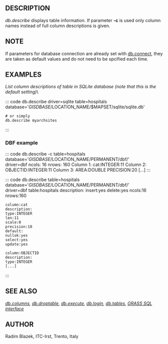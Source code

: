 ## DESCRIPTION

*db.describe* displays table information. If parameter **-c** is used
only column names instead of full column descriptions is given.

## NOTE

If parameters for database connection are already set with
[db.connect](db.connect.html), they are taken as default values and do
not need to be spcified each time.

## EXAMPLES

*List column descriptions of table in SQLite database (note that this is
the default setting)*\

::: code
    db.describe driver=sqlite table=hospitals \
       database='$GISDBASE/$LOCATION_NAME/$MAPSET/sqlite/sqlite.db'

    # or simply
    db.describe myarchsites
:::

### DBF example

::: code
    db.describe -c table=hospitals database='$GISDBASE/$LOCATION_NAME/PERMANENT/dbf/' \
                driver=dbf
    ncols: 16
    nrows: 160
    Column 1: cat:INTEGER:11
    Column 2: OBJECTID:INTEGER:11
    Column 3: AREA:DOUBLE PRECISION:20
    [...]
:::

::: code
    db.describe table=hospitals database='$GISDBASE/$LOCATION_NAME/PERMANENT/dbf/' \
                driver=dbf
    table:hospitals
    description:
    insert:yes
    delete:yes
    ncols:16
    nrows:160

    column:cat
    description:
    type:INTEGER
    len:11
    scale:0
    precision:10
    default:
    nullok:yes
    select:yes
    update:yes

    column:OBJECTID
    description:
    type:INTEGER
    [...]
:::

## SEE ALSO

*[db.columns](db.columns.html), [db.droptable](db.droptable.html),
[db.execute](db.execute.html), [db.login](db.login.html),
[db.tables](db.tables.html), [GRASS SQL interface](sql.html)*

## AUTHOR

Radim Blazek, ITC-Irst, Trento, Italy
